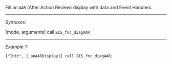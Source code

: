 Fill an `AAR` (After Action Review) display with data and Event Handlers.<br>


---
*Syntaxes:*

[mode, arguments] call `BIS_fnc_diagAAR`

---
*Example 1:*

```sqf
["Init", [_anAARDisplay]] call BIS_fnc_diagAAR;
```